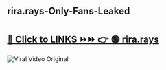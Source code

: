 
 ## rira.rays-Only-Fans-Leaked

# <h2><a href="https://clipsfans.com/rira.rays&ref=git">🔗 Click to LINKS ⏩⏩ 👉 🟢 rira.rays </a></h2>

<a href="https://clipsfans.com/rira.rays&ref=git" rel="nofollow" data-target="animated-image.originalLink"><img src="https://i.ibb.co.com/xMMVF88/686577567.gif" alt="Viral Video Original" style="max-width: 100%; display: inline-block;" data-target="animated-image.originalImage"></a>
